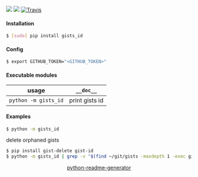 <!--
https://pypi.org/project/readme-generator/
https://pypi.org/project/python-readme-generator/
-->

[![](https://img.shields.io/pypi/pyversions/gists_id.svg?longCache=True)](https://pypi.org/project/gists_id/)
[![](https://img.shields.io/pypi/v/gists_id.svg?maxAge=3600)](https://pypi.org/project/gists_id/)
[![Travis](https://api.travis-ci.org/looking-for-a-job/gists_id.py.svg?branch=master)](https://travis-ci.org/looking-for-a-job/gists_id.py/)

#### Installation
```bash
$ [sudo] pip install gists_id
```

#### Config
```bash
$ export GITHUB_TOKEN="<GITHUB_TOKEN>"
```

#### Executable modules
usage|`__doc__`
-|-
`python -m gists_id` |print gists id

#### Examples
```bash
$ python -m gists_id
```

delete orphaned gists

```bash
$ pip install gist-delete gist-id
$ python -m gists_id | grep -v "$(find ~/git/gists -maxdepth 1 -exec gist-id {} \; 2> /dev/null)" | xargs gist-delete;:
```

<p align="center">
    <a href="https://pypi.org/project/python-readme-generator/">python-readme-generator</a>
</p>